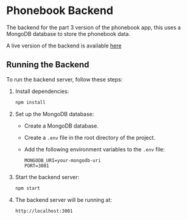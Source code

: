 # Phonebook Backend

The backend for the part 3 version of the phonebook app, this uses a MongoDB database to store the phonebook data.

A live version of the backend is available [here](https://phonebook-backend-cyan.vercel.app/)

## Running the Backend

To run the backend server, follow these steps:

1. Install dependencies:

   ```bash
   npm install
   ```

2. Set up the MongoDB database:

   - Create a MongoDB database.
   - Create a `.env` file in the root directory of the project.
   - Add the following environment variables to the `.env` file:

     ```
     MONGODB_URI=your-mongodb-uri
     PORT=3001
     ```

3. Start the backend server:

   ```bash
   npm start
   ```

4. The backend server will be running at:

   ```
   http://localhost:3001
   ```
